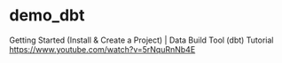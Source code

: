 # demo_dbt

Getting Started (Install & Create a Project) | Data Build Tool (dbt) Tutorial
https://www.youtube.com/watch?v=5rNquRnNb4E
